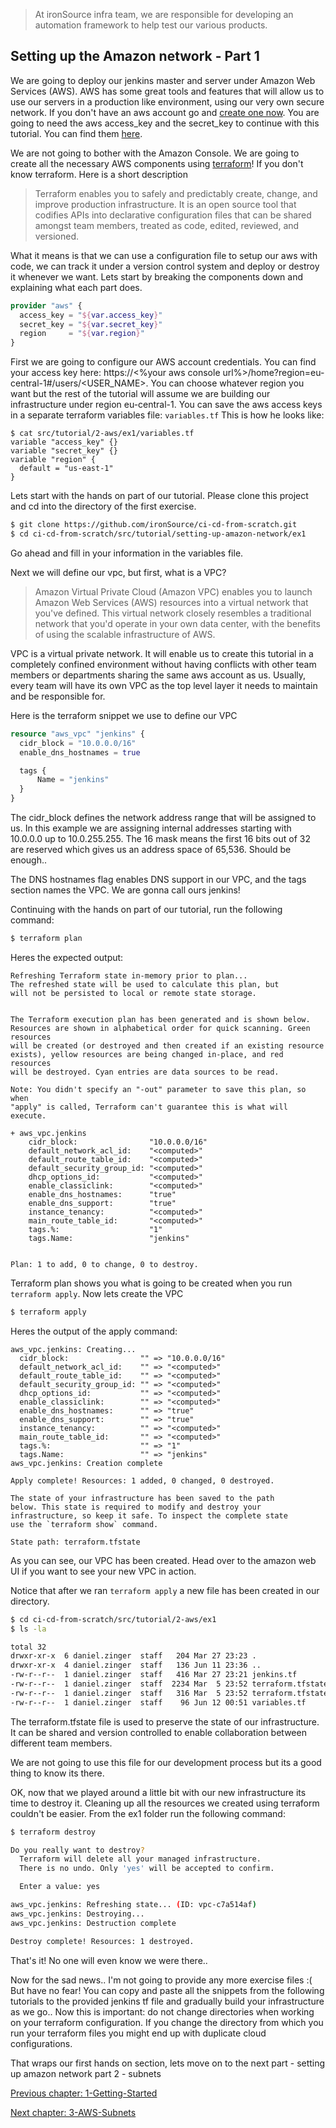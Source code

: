 > At ironSource infra team, we are responsible for developing an automation framework to help test our various products.

## Setting up the Amazon network - Part 1

We are going to deploy our jenkins master and server under Amazon Web Services (AWS). AWS has some great tools and features that will allow us to use our servers in a production like environment, using our very own secure network. 
If you don't have an aws account go and [create one now](https://aws.amazon.com). You are going to need the aws access_key and the secret_key to continue with this tutorial. You can find them [here](http://docs.aws.amazon.com/general/latest/gr/managing-aws-access-keys.html).

We are not going to bother with the Amazon Console. We are going to create all the necessary AWS components using [terraform](https://www.terraform.io/)! If you don't know terraform. Here is a short description

>Terraform enables you to safely and predictably create, change, and improve production infrastructure. It is an open source tool that codifies APIs into declarative configuration files that can be shared amongst team members, treated as code, edited, reviewed, and versioned.

What it means is that we can use a configuration file to setup our aws with code, we can track it under a version control system and deploy or destroy it whenever we want. Lets start by breaking the components down and explaining what each part does.

```terraform
provider "aws" {
  access_key = "${var.access_key}"
  secret_key = "${var.secret_key}"
  region     = "${var.region}"
}

```

First we are going to configure our AWS account credentials. You can find your access key here: https://<%your aws console url%>/home?region=eu-central-1#/users/<USER_NAME>. You can choose whatever region you want but the rest of the tutorial will assume we are building our infrastructure under region eu-central-1. You can save the
aws access keys in a separate terraform variables file: `variables.tf` This is how he looks like: 
```
$ cat src/tutorial/2-aws/ex1/variables.tf
variable "access_key" {}
variable "secret_key" {}
variable "region" {
  default = "us-east-1"
}
```

Lets start with the hands on part of our tutorial. Please clone this project and cd into the directory of the first exercise. 
``` sh
$ git clone https://github.com/ironSource/ci-cd-from-scratch.git
$ cd ci-cd-from-scratch/src/tutorial/setting-up-amazon-network/ex1
```
Go ahead and fill in your information in the variables file.

Next we will define our vpc, but first, what is a VPC?

>Amazon Virtual Private Cloud (Amazon VPC) enables you to launch Amazon Web Services (AWS) resources into a virtual network that you've defined. This virtual network closely resembles a traditional network that you'd operate in your own data center, with the benefits of using the scalable infrastructure of AWS.

VPC is a virtual private network. It will enable us to create this tutorial in a completely confined environment without having conflicts with other team members or departments sharing the same aws account as us. Usually, every team will have its own VPC as the top level layer it needs to maintain and be responsible for.

Here is the terraform snippet we use to define our VPC
```terraform
resource "aws_vpc" "jenkins" {
  cidr_block = "10.0.0.0/16"
  enable_dns_hostnames = true

  tags {
      Name = "jenkins"
  }
}
```

The cidr_block defines the network address range that will be assigned to us. In this example we are assigning internal addresses starting with 10.0.0.0 up to 10.0.255.255. The 16 mask means the first 16 bits out of 32 are reserved which gives us an address space of 65,536. Should be enough..

The DNS hostnames flag enables DNS support in our VPC, and the tags section names the VPC. We are gonna call ours jenkins!

Continuing with the hands on part of our tutorial, run the following command: 
``` sh
$ terraform plan
```

Heres the expected output:
```
Refreshing Terraform state in-memory prior to plan...
The refreshed state will be used to calculate this plan, but
will not be persisted to local or remote state storage.


The Terraform execution plan has been generated and is shown below.
Resources are shown in alphabetical order for quick scanning. Green resources
will be created (or destroyed and then created if an existing resource
exists), yellow resources are being changed in-place, and red resources
will be destroyed. Cyan entries are data sources to be read.

Note: You didn't specify an "-out" parameter to save this plan, so when
"apply" is called, Terraform can't guarantee this is what will execute.

+ aws_vpc.jenkins
    cidr_block:                "10.0.0.0/16"
    default_network_acl_id:    "<computed>"
    default_route_table_id:    "<computed>"
    default_security_group_id: "<computed>"
    dhcp_options_id:           "<computed>"
    enable_classiclink:        "<computed>"
    enable_dns_hostnames:      "true"
    enable_dns_support:        "true"
    instance_tenancy:          "<computed>"
    main_route_table_id:       "<computed>"
    tags.%:                    "1"
    tags.Name:                 "jenkins"


Plan: 1 to add, 0 to change, 0 to destroy. 
```

Terraform plan shows you what is going to be created when you run ```terraform apply```. Now lets create the VPC
``` sh
$ terraform apply
```

Heres the output of the apply command: 
```
aws_vpc.jenkins: Creating...
  cidr_block:                "" => "10.0.0.0/16"
  default_network_acl_id:    "" => "<computed>"
  default_route_table_id:    "" => "<computed>"
  default_security_group_id: "" => "<computed>"
  dhcp_options_id:           "" => "<computed>"
  enable_classiclink:        "" => "<computed>"
  enable_dns_hostnames:      "" => "true"
  enable_dns_support:        "" => "true"
  instance_tenancy:          "" => "<computed>"
  main_route_table_id:       "" => "<computed>"
  tags.%:                    "" => "1"
  tags.Name:                 "" => "jenkins"
aws_vpc.jenkins: Creation complete

Apply complete! Resources: 1 added, 0 changed, 0 destroyed.

The state of your infrastructure has been saved to the path
below. This state is required to modify and destroy your
infrastructure, so keep it safe. To inspect the complete state
use the `terraform show` command.

State path: terraform.tfstate
```

As you can see, our VPC has been created. Head over to the amazon web UI if you want to see your new VPC in action.

Notice that after we ran ```terraform apply``` a new file has been created in our directory.
``` sh
$ cd ci-cd-from-scratch/src/tutorial/2-aws/ex1
$ ls -la 

total 32
drwxr-xr-x  6 daniel.zinger  staff   204 Mar 27 23:23 .
drwxr-xr-x  4 daniel.zinger  staff   136 Jun 11 23:36 ..
-rw-r--r--  1 daniel.zinger  staff   416 Mar 27 23:21 jenkins.tf
-rw-r--r--  1 daniel.zinger  staff  2234 Mar  5 23:52 terraform.tfstate
-rw-r--r--  1 daniel.zinger  staff   316 Mar  5 23:52 terraform.tfstate.backup
-rw-r--r--  1 daniel.zinger  staff    96 Jun 12 00:51 variables.tf
```
The terraform.tfstate file is used to preserve the state of our infrastructure. It can be shared and version controlled to enable collaboration between different team members. 

We are not going to use this file for our development process but its a good thing to know its there. 

OK, now that we played around a little bit with our new infrastructure its time to destroy it. Cleaning up all the resources we created using terraform couldn't be easier.
From the ex1 folder run the following command: 
```sh
$ terraform destroy

Do you really want to destroy?
  Terraform will delete all your managed infrastructure.
  There is no undo. Only 'yes' will be accepted to confirm.

  Enter a value: yes

aws_vpc.jenkins: Refreshing state... (ID: vpc-c7a514af)
aws_vpc.jenkins: Destroying...
aws_vpc.jenkins: Destruction complete

Destroy complete! Resources: 1 destroyed.
```

That's it! No one will even know we were there..

Now for the sad news.. I'm not going to provide any more exercise files :( 
But have no fear! You can copy and paste all the snippets from the following tutorials to the provided jenkins tf file and gradually build your infrastructure as we go.. 
Now this is important: do not change directories when working on your terraform configuration. If you change the directory from which you 
run your terraform files you might end up with duplicate cloud configurations.

That wraps our first hands on section, lets move on to the next part - setting up amazon network part 2 - subnets

[Previous chapter: 1-Getting-Started](https://github.com/ironSource/ci-cd-from-scratch/tree/master/src/tutorial/1-getting-started) 

[Next chapter: 3-AWS-Subnets](https://github.com/ironSource/ci-cd-from-scratch/tree/master/src/tutorial/3-aws-subnets) 
